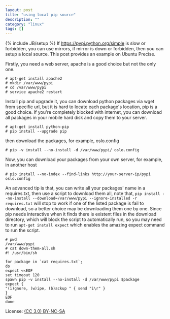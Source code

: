 ```yaml
---
layout: post
title: "using local pip source"
description: ""
category: "linux"
tags: []
---
```

{% include JB/setup %}
If https://pypi.python.org/simple is slow or forbidden, you can use mirrors, if mirror is down or forbidden, then you can setup a local source. This post provides an example on Ubuntu Precise.

Firstly, you need a web server, apache is a good choice but not the only one.

~~~
# apt-get install apache2
# mkdir /var/www/pypi
# cd /var/www/pypi
# service apache2 restart
~~~

Install pip and upgrade it, you can download python packages via wget from specific url, but it is hard to locate each package's location, pip is a good choice. If you're completely blocked with internet, you can download all packages in your mobile hard disk and copy them to your server.

~~~
# apt-get install python-pip
# pip install --upgrade pip
~~~

then download the packages, for example, oslo.config

~~~
# pip -v install --no-install -d /var/www/pypi/ oslo.config
~~~

Now, you can download your packages from your own server, for example, in another host

~~~
# pip install --no-index --find-links http://your-server-ip/pypi oslo.config
~~~

An advanced tip is that, you can write all your packages' name in a requires.txt, then use a script to download them all, note that, `pip install --no-install --download=/var/www/pypi --ignore-installed -r requires.txt` will stop to work if one of the listed package is fail to download, so a better choice may be downloading them one by one. Since pip needs interactive when it finds there is existent files in the download directory, which will block the script to automatically run, so you may need to run `apt-get install expect` which enables the amazing expect command to run the script.

~~~
# pwd
/var/www/pypi
# cat down-them-all.sh
#! /usr/bin/sh

for package in `cat requires.txt`;
do
expect <<EOF
set timeout 120
spawn pip -v install --no-install -d /var/www/pypi $package
expect {
"(i)gnore, (w)ipe, (b)ackup " { send "i\r" }
}
EOF
done
~~~

License: [(CC 3.0) BY-NC-SA](http://creativecommons.org/licenses/by-nc-sa/3.0/)
